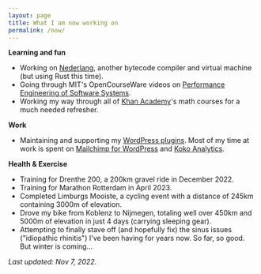```yaml
---
layout: page
title: What I am now working on
permalink: /now/
---
```


**Learning and fun**

- Working on [Nederlang](https://github.com/dannyvankooten/nederlang), another bytecode compiler and virtual machine (but using Rust this time).
- Going through MIT's OpenCourseWare videos on [Performance Engineering of Software Systems](https://ocw.mit.edu/courses/6-172-performance-engineering-of-software-systems-fall-2018/video_galleries/lecture-videos/). 
- Working my way through all of [Khan Academy](https://www.khanacademy.org/)'s math courses for a much needed refresher.

**Work**

- Maintaining and supporting my [WordPress plugins](/wordpress-plugins/). Most of my time at work is spent on [Mailchimp for WordPress](https://www.mc4wp.com/) and [Koko Analytics](https://www.kokoanalytics.com).

**Health & Exercise**

- Training for Drenthe 200, a 200km gravel ride in December 2022.
- Training for Marathon Rotterdam in April 2023.
- Completed Limburgs Mooiste, a cycling event with a distance of 245km containing 3000m of elevation.
- Drove my bike from Koblenz to Nijmegen, totaling well over 450km and 5000m of elevation in just 4 days (carrying sleeping gear).
- Attempting to finally stave off (and hopefully fix) the sinus issues ("idiopathic rhinitis") I've been having for years now.  So far, so good. But winter is coming...


_Last updated: Nov 7, 2022._